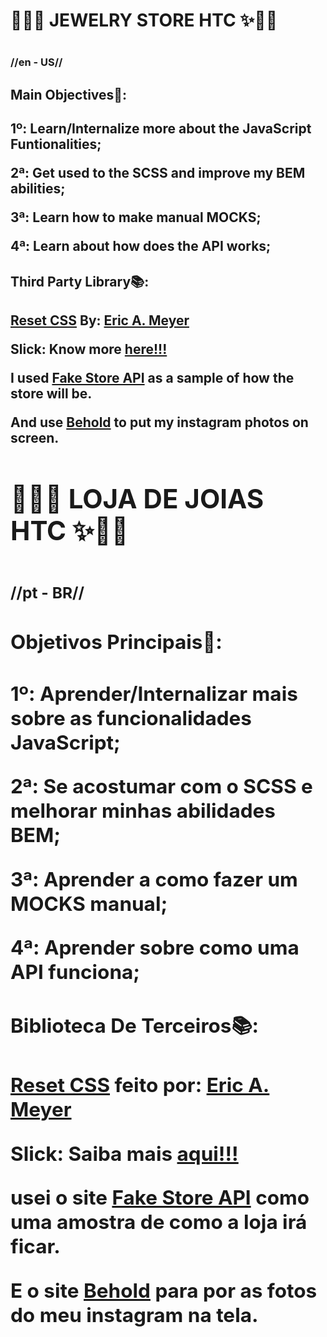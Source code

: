 
<h1>💍💎✨ JEWELRY STORE HTC ✨💍💎<h1>
<h3>//en - US//<h3>

<h2>Main Objectives🎯:<h2>

1º: Learn/Internalize more about the JavaScript Funtionalities;

2ª: Get used to the SCSS and improve my BEM abilities;

3ª: Learn how to make manual MOCKS;

4ª: Learn about how does the API works;

<h2>Third Party Library📚:<h2> 

<a href="https://meyerweb.com/eric/tools/css/reset/">Reset CSS<a> By: <a href="https://meyerweb.com/eric/">Eric A. Meyer<a>

Slick: Know more <a href="https://kenwheeler.github.io/slick/">here!!!<a>

I used <a href="https://fakestoreapi.com/">Fake Store API<a> as a sample of how the store will be.

And use <a href="https://behold.so/">Behold<a> to put my instagram photos on screen.


<h1>💍💎✨ LOJA DE JOIAS HTC ✨💍💎<h1>
<h3>//pt - BR//<h3>

<h2>Objetivos Principais🎯:<h2>

1º: Aprender/Internalizar mais sobre as funcionalidades JavaScript;

2ª: Se acostumar com o SCSS e melhorar minhas abilidades BEM;

3ª: Aprender a como fazer um MOCKS manual;

4ª: Aprender sobre como uma API funciona;

<h2>Biblioteca De Terceiros📚:<h2> 

<a href="https://meyerweb.com/eric/tools/css/reset/">Reset CSS<a> feito por: <a href="https://meyerweb.com/eric/">Eric A. Meyer<a>

Slick: Saiba mais <a href="https://kenwheeler.github.io/slick/">aqui!!!<a>

usei o site <a href="https://fakestoreapi.com/">Fake Store API<a> como uma amostra de como a loja irá ficar.

E o site <a href="https://behold.so/">Behold<a> para por as fotos do meu instagram na tela.










